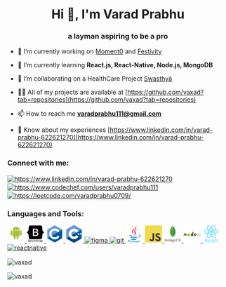 <h1 align="center">Hi 👋, I'm Varad Prabhu</h1>
<h3 align="center">a layman aspiring to be a pro</h3>

- 🔭 I’m currently working on [Moment0](https://github.com/vaxad/moment0_server) and [Festivity](https://github.com/vaxad/festivity_client)

- 🌱 I’m currently learning **React.js, React-Native, Node.js, MongoDB**

- 👯 I’m collaborating on a HealthCare Project [Swasthyà]([private])

- 👨‍💻 All of my projects are available at [https://github.com/vaxad?tab=repositories](https://github.com/vaxad?tab=repositories)

- 📫 How to reach me **varadprabhu111@gmail.com**

- 📄 Know about my experiences [https://www.linkedin.com/in/varad-prabhu-622621270](https://www.linkedin.com/in/varad-prabhu-622621270)

<h3 align="left">Connect with me:</h3>
<p align="left">
<a href="https://linkedin.com/in/https://www.linkedin.com/in/varad-prabhu-622621270" target="blank"><img align="center" src="https://raw.githubusercontent.com/rahuldkjain/github-profile-readme-generator/master/src/images/icons/Social/linked-in-alt.svg" alt="https://www.linkedin.com/in/varad-prabhu-622621270" height="30" width="40" /></a>
<a href="https://www.codechef.com/users/https://www.codechef.com/users/varadprabhu111" target="blank"><img align="center" src="https://cdn.jsdelivr.net/npm/simple-icons@3.1.0/icons/codechef.svg" alt="https://www.codechef.com/users/varadprabhu111" height="30" width="40" /></a>
<a href="https://www.leetcode.com/https://leetcode.com/varadprabhu0709/" target="blank"><img align="center" src="https://raw.githubusercontent.com/rahuldkjain/github-profile-readme-generator/master/src/images/icons/Social/leet-code.svg" alt="https://leetcode.com/varadprabhu0709/" height="30" width="40" /></a>
</p>

<h3 align="left">Languages and Tools:</h3>
<p align="left"> <a href="https://developer.android.com" target="_blank" rel="noreferrer"> <img src="https://raw.githubusercontent.com/devicons/devicon/master/icons/android/android-original-wordmark.svg" alt="android" width="40" height="40"/> </a> <a href="https://getbootstrap.com" target="_blank" rel="noreferrer"> <img src="https://raw.githubusercontent.com/devicons/devicon/master/icons/bootstrap/bootstrap-plain-wordmark.svg" alt="bootstrap" width="40" height="40"/> </a> <a href="https://www.cprogramming.com/" target="_blank" rel="noreferrer"> <img src="https://raw.githubusercontent.com/devicons/devicon/master/icons/c/c-original.svg" alt="c" width="40" height="40"/> </a> <a href="https://www.w3schools.com/cpp/" target="_blank" rel="noreferrer"> <img src="https://raw.githubusercontent.com/devicons/devicon/master/icons/cplusplus/cplusplus-original.svg" alt="cplusplus" width="40" height="40"/> </a> <a href="https://www.figma.com/" target="_blank" rel="noreferrer"> <img src="https://www.vectorlogo.zone/logos/figma/figma-icon.svg" alt="figma" width="40" height="40"/> </a> <a href="https://git-scm.com/" target="_blank" rel="noreferrer"> <img src="https://www.vectorlogo.zone/logos/git-scm/git-scm-icon.svg" alt="git" width="40" height="40"/> </a> <a href="https://www.java.com" target="_blank" rel="noreferrer"> <img src="https://raw.githubusercontent.com/devicons/devicon/master/icons/java/java-original.svg" alt="java" width="40" height="40"/> </a> <a href="https://developer.mozilla.org/en-US/docs/Web/JavaScript" target="_blank" rel="noreferrer"> <img src="https://raw.githubusercontent.com/devicons/devicon/master/icons/javascript/javascript-original.svg" alt="javascript" width="40" height="40"/> </a> <a href="https://www.mongodb.com/" target="_blank" rel="noreferrer"> <img src="https://raw.githubusercontent.com/devicons/devicon/master/icons/mongodb/mongodb-original-wordmark.svg" alt="mongodb" width="40" height="40"/> </a> <a href="https://nodejs.org" target="_blank" rel="noreferrer"> <img src="https://raw.githubusercontent.com/devicons/devicon/master/icons/nodejs/nodejs-original-wordmark.svg" alt="nodejs" width="40" height="40"/> </a> <a href="https://reactjs.org/" target="_blank" rel="noreferrer"> <img src="https://raw.githubusercontent.com/devicons/devicon/master/icons/react/react-original-wordmark.svg" alt="react" width="40" height="40"/> </a> <a href="https://reactnative.dev/" target="_blank" rel="noreferrer"> <img src="https://reactnative.dev/img/header_logo.svg" alt="reactnative" width="40" height="40"/> </a> </p>

<p><img align="center" src="https://github-readme-stats.vercel.app/api/top-langs?username=vaxad&show_icons=true&locale=en&layout=compact" alt="vaxad" /></p>

<p><img align="center" src="https://github-readme-streak-stats.herokuapp.com/?user=vaxad&" alt="vaxad" /></p>

